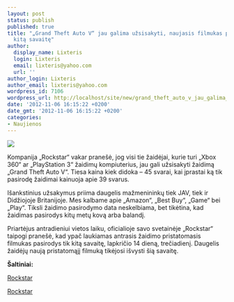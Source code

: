 ```yaml
---
layout: post
status: publish
published: true
title: "„Grand Theft Auto V“ jau galima užsisakyti, naujasis filmukas pasirodys tik
  kitą savaitę"
author:
  display_name: Lixteris
  login: Lixteris
  email: lixteris@yahoo.com
  url: ''
author_login: Lixteris
author_email: lixteris@yahoo.com
wordpress_id: 7106
wordpress_url: http://localhost/site/new/grand_theft_auto_v_jau_galima_uzsisakyti_naujasis_filmukas_pasirodys_tik_kita_savaite/
date: '2012-11-06 16:15:22 +0200'
date_gmt: '2012-11-06 16:15:22 +0200'
categories:
- Naujienos
---
```

<p><div class="imgright"><img src="http://technews.lt/upload/grand-theft-auto-5.jpg"  /></div></p>
<p>
	Kompanija &bdquo;Rockstar&ldquo; vakar prane&scaron;ė, jog visi tie žaidėjai, kurie turi &bdquo;Xbox 360&ldquo; ar &bdquo;PlayStation 3&ldquo; žaidimų kompiuterius, jau gali užsisakyti žaidimą &bdquo;Grand Theft Auto V&ldquo;. Tiesa kaina kiek didoka &ndash; 45 svarai, kai įprastai ką tik pasirodę žaidimai kainuoja apie 39 svarus.</p>
<p>
	I&scaron;ankstinius užsakymus priima daugelis mažmenininkų tiek JAV, tiek ir Didžiojoje Britanijoje. Mes kalbame apie &bdquo;Amazon&ldquo;, &bdquo;Best Buy&ldquo;, &bdquo;Game&ldquo; bei &bdquo;Play&ldquo;. Tiksli žaidimo pasirodymo data neskelbiama, bet tikėtina, kad žaidimas pasirodys kitų metų kovą arba balandį.</p>
<p>
	Priartėjus antradieniui vietos laiku, oficialioje savo svetainėje &bdquo;Rockstar&ldquo; taipogi prane&scaron;ė, kad ypač laukiamas antrasis žaidimo pristatomasis filmukas pasirodys tik kitą savaitę, lapkričio 14 dieną, trečiadienį. Daugelis žaidėjų naują pristatomąjį filmuką tikėjosi i&scaron;vysti &scaron;ią savaitę.</p>
<p>
	<strong>&Scaron;altiniai:</strong></p>
<p>
	<a class="ns" href="http://www.rockstargames.com/newswire/article/46011/grand-theft-auto-v-now-officially-available-for-preorder.html">Rockstar</a></p>
<p>
	<a class="ns" href="http://www.rockstargames.com/newswire/article/46031/grand-theft-auto-v-trailer-2-coming-next-week-wed-nov-14.html">Rockstar</a></p>
